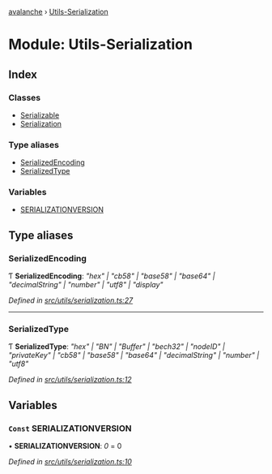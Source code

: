 [avalanche](../README.md) › [Utils-Serialization](utils_serialization.md)

# Module: Utils-Serialization

## Index

### Classes

* [Serializable](../classes/utils_serialization.serializable.md)
* [Serialization](../classes/utils_serialization.serialization.md)

### Type aliases

* [SerializedEncoding](utils_serialization.md#serializedencoding)
* [SerializedType](utils_serialization.md#serializedtype)

### Variables

* [SERIALIZATIONVERSION](utils_serialization.md#const-serializationversion)

## Type aliases

###  SerializedEncoding

Ƭ **SerializedEncoding**: *"hex" | "cb58" | "base58" | "base64" | "decimalString" | "number" | "utf8" | "display"*

*Defined in [src/utils/serialization.ts:27](https://github.com/ava-labs/avalanchejs/blob/ccc6083/src/utils/serialization.ts#L27)*

___

###  SerializedType

Ƭ **SerializedType**: *"hex" | "BN" | "Buffer" | "bech32" | "nodeID" | "privateKey" | "cb58" | "base58" | "base64" | "decimalString" | "number" | "utf8"*

*Defined in [src/utils/serialization.ts:12](https://github.com/ava-labs/avalanchejs/blob/ccc6083/src/utils/serialization.ts#L12)*

## Variables

### `Const` SERIALIZATIONVERSION

• **SERIALIZATIONVERSION**: *0* = 0

*Defined in [src/utils/serialization.ts:10](https://github.com/ava-labs/avalanchejs/blob/ccc6083/src/utils/serialization.ts#L10)*
